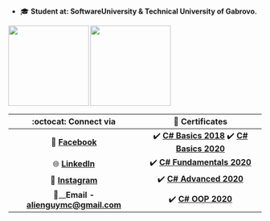 - 🎓 **Student at: SoftwareUniversity & Technical University of Gabrovo.**

<div>
  <img height="160" align="left" src="https://github-readme-stats.vercel.app/api?username=georgidelchev&count_private=true&true&hide=issues&show_icons=true" />
  <img height="160" src="https://github-readme-stats.vercel.app/api/top-langs/?username=georgidelchev&layout=compact" />
</div>

| :octocat: Connect via | :scroll: Certificates |
| :-: | :-: |
| :blue_book: [**Facebook**](https://www.facebook.com/georgi.d99/)| :heavy_check_mark: [**C# Basics 2018**](https://softuni.bg/certificates/details/60522/7f0d88f0) :heavy_check_mark: [**C# Basics 2020**](https://softuni.bg/certificates/details/81516/44cacb84)|
| :globe_with_meridians: [**LinkedIn**](https://www.linkedin.com/in/delchevgeorgi/)| :heavy_check_mark: [**C# Fundamentals 2020**](https://softuni.bg/certificates/details/86254/2b4e820e)|
| 📸 [**Instagram**](https://www.instagram.com/georgi.d99/)| :heavy_check_mark: [**C# Advanced 2020**](https://softuni.bg/certificates/details/90388/fe4aa004)|
| :e-mail:__**Email - alienguymc@gmail.com**| :heavy_check_mark: [**C# OOP 2020**](https://softuni.bg/certificates/details/95813/bafda7ee)|
